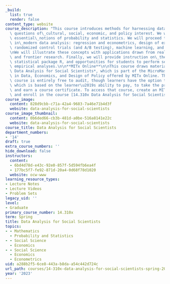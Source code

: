 ```yaml
---
_build:
  list: true
  render: false
content_type: website
course_description: "This course introduces methods for harnessing data to answer\
  \ questions of\_cultural, social, economic, and policy interest. We will start with\
  \ essential\_notions of probability and statistics. We will proceed to cover techniques\
  \ in\_modern data analysis: regression and econometrics, design of experiments,\
  \ randomized control trials (and A/B testing), machine learning, and data visualization.\n\
  \nWe will illustrate these concepts with applications drawn from real-world examples\
  \ and frontier research. Finally, we will provide instruction on\_the use of the\
  \ statistical package R, and opportunities for students to perform self-directed\
  \ empirical analyses.\n\n**MITx Online**\n\nThis course draws materials from *14.310x\
  \ Data Analysis for Social Scientists*, which is part of the MicroMasters Program\
  \ in Data, Economics, and Design of Policy offered by MITx Online. The MITx Online\
  \ course is entirely free to audit, though learners have the option to pay a fee,\
  \ which is based on the learner\u2019s ability to pay, to take the proctored exam\
  \ and earn a course certificate. To access that course, create an MITx Online account\
  \ and enroll in the course [14.310x Data Analysis for Social Scientists](https://mitxonline.mit.edu/courses/course-v1:MITxT+14.310x/?utm_medium=ocw-website&utm_source=ocw-website&utm_campaign=dedp&utm_content=ocw-page-data-analysis-for-social-scientists)."
course_image:
  content: 828d9cbb-c71a-42a4-9683-7a46e71b4d3f
  website: data-analysis-for-social-scientists
course_image_thumbnail:
  content: 0b6ded66-cb3b-481d-a0be-516a8141e22c
  website: data-analysis-for-social-scientists
course_title: Data Analysis for Social Scientists
department_numbers:
- '14'
draft: true
extra_course_numbers: ''
hide_download: false
instructors:
  content:
  - 6bd4d78d-e43c-92e0-857f-5d594fb6ea4f
  - 177bc5f7-fe92-871d-20a4-0d68f78d1020
  website: ocw-www
learning_resource_types:
- Lecture Notes
- Lecture Videos
- Problem Sets
legacy_uid: ''
level:
- Graduate
primary_course_number: 14.310x
term: Spring
title: Data Analysis for Social Scientists
topics:
- - Mathematics
  - Probability and Statistics
- - Social Science
  - Economics
- - Social Science
  - Economics
  - Econometrics
uid: a288b2f5-6ce8-443a-b8da-a54c442d724c
url_path: courses/14-310x-data-analysis-for-social-scientists-spring-2023
year: '2023'
---
```

